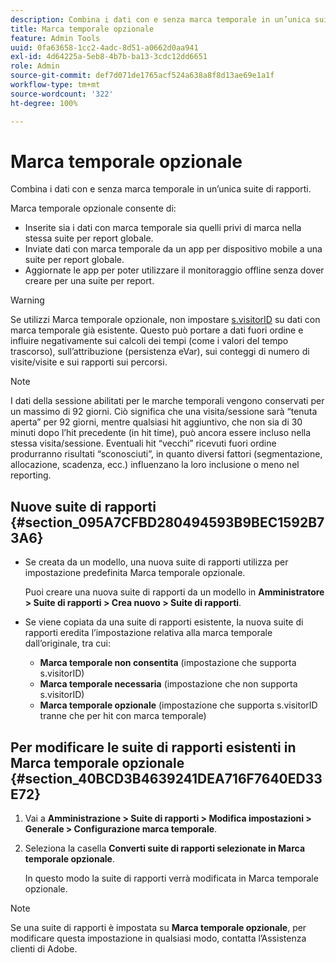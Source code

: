 ```yaml
---
description: Combina i dati con e senza marca temporale in un’unica suite di rapporti.
title: Marca temporale opzionale
feature: Admin Tools
uuid: 0fa63658-1cc2-4adc-8d51-a0662d0aa941
exl-id: 4d64225a-5eb8-4b7b-ba13-3cdc12dd6651
role: Admin
source-git-commit: def7d071de1765acf524a638a8f8d13ae69e1a1f
workflow-type: tm+mt
source-wordcount: '322'
ht-degree: 100%

---
```


# Marca temporale opzionale

Combina i dati con e senza marca temporale in un’unica suite di rapporti.

Marca temporale opzionale consente di:

* Inserite sia i dati con marca temporale sia quelli privi di marca nella stessa suite per report globale.
* Inviate dati con marca temporale da un app per dispositivo mobile a una suite per report globale.
* Aggiornate le app per poter utilizzare il monitoraggio offline senza dover creare per una suite per report.

>[!WARNING]
>
>Se utilizzi Marca temporale opzionale, non impostare [s.visitorID](/help/implement/vars/config-vars/visitorid.md) su dati con marca temporale già esistente. Questo può portare a dati fuori ordine e influire negativamente sui calcoli dei tempi (come i valori del tempo trascorso), sull’attribuzione (persistenza eVar), sui conteggi di numero di visite/visite e sui rapporti sui percorsi.

>[!NOTE]
>
>I dati della sessione abilitati per le marche temporali vengono conservati per un massimo di 92 giorni. Ciò significa che una visita/sessione sarà “tenuta aperta” per 92 giorni, mentre qualsiasi hit aggiuntivo, che non sia di 30 minuti dopo l’hit precedente (in hit time), può ancora essere incluso nella stessa visita/sessione. Eventuali hit “vecchi” ricevuti fuori ordine produrranno risultati “sconosciuti”, in quanto diversi fattori (segmentazione, allocazione, scadenza, ecc.) influenzano la loro inclusione o meno nel reporting.

## Nuove suite di rapporti {#section_095A7CFBD280494593B9BEC1592B73A6}

* Se creata da un modello, una nuova suite di rapporti utilizza per impostazione predefinita Marca temporale opzionale.

  Puoi creare una nuova suite di rapporti da un modello in **Amministratore > Suite di rapporti > Crea nuovo > Suite di rapporti**.
* Se viene copiata da una suite di rapporti esistente, la nuova suite di rapporti eredita l’impostazione relativa alla marca temporale dall’originale, tra cui:

   * **Marca temporale non consentita** (impostazione che supporta s.visitorID)
   * **Marca temporale necessaria** (impostazione che non supporta s.visitorID)
   * **Marca temporale opzionale** (impostazione che supporta s.visitorID tranne che per hit con marca temporale)

## Per modificare le suite di rapporti esistenti in Marca temporale opzionale {#section_40BCD3B4639241DEA716F7640ED33E72}

1. Vai a **Amministrazione > Suite di rapporti > Modifica impostazioni > Generale > Configurazione marca temporale**.
1. Seleziona la casella **Converti suite di rapporti selezionate in Marca temporale opzionale**.

   In questo modo la suite di rapporti verrà modificata in Marca temporale opzionale.

>[!NOTE]
>
>Se una suite di rapporti è impostata su **Marca temporale opzionale**, per modificare questa impostazione in qualsiasi modo, contatta l’Assistenza clienti di Adobe.
